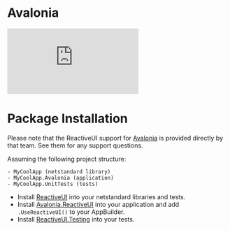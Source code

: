 # Avalonia

<div class="youtube-video-container"><iframe src="https://www.youtube.com/embed/q6uWPtKw3UQ" title="YouTube video player" frameborder="0" allow="accelerometer; autoplay; clipboard-write; encrypted-media; gyroscope; picture-in-picture" allowfullscreen></iframe></div>

# Package Installation

Please note that the ReactiveUI support for [Avalonia](https://avaloniaui.net/) is provided directly by that team. 
See them for any support questions.

Assuming the following project structure:

```
- MyCoolApp (netstandard library)
- MyCoolApp.Avalonia (application)
- MyCoolApp.UnitTests (tests)
```

* Install [ReactiveUI](https://www.nuget.org/packages/ReactiveUI) into your netstandard libraries and tests.
* Install [Avalonia.ReactiveUI](https://www.nuget.org/packages/Avalonia.ReactiveUI) into your application and add `.UseReactiveUI()` to your AppBuilder.
* Install [ReactiveUI.Testing](https://www.nuget.org/packages/ReactiveUI.Testing) into your tests.
